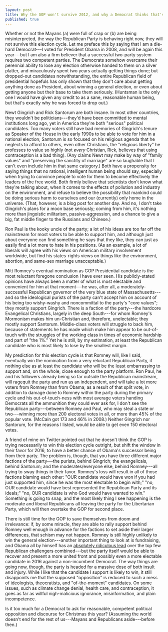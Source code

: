 ```yaml
---
layout: post
title: Why the GOP won't survive 2012, and why a Democrat thinks that's a bad thing
published: true
---
```


Whether or not the Mayans (a) were full of crap or (b) are being
misinterpreted, the way the Republican Party is behaving right now,
they will not survive this election cycle. Let me preface this by
saying that I am a die-hard Democrat---I voted for President Obama in
2008, and will be again this year---but I am also a firm believer that
a successful two-party system requires two competent parties. The
Democrats somehow overcame their perennial ability to lose any election
otherwise handed to them on a silver platter, and miraculously spent
two years actually getting things done; but dropped-out candidates
notwithstanding, the entire Republican field of presidential hopefuls
has only shown that they don't care about getting anything done as
President, about winning a general election, or even about getting
anyone but their base to take them seriously. (Huntsman is the only one
I would have given any credit to as a sane, reasonable human being, but
that's exactly why he was forced to drop out.)

<!-- more -->

Newt Gingrich and Rick Santorum are both insane. In most other
countries, they wouldn't be politicians---they'd have been committed to
mental institutions long ago, yet in America they're both "serious"
political candidates. Too many voters still have bad memories of
Gingrich's tenure as Speaker of the House in the early 1990s to be able
to vote for him in a national election; Santorum is so focused on his
religious agenda that he neglects to afford to others, even other
Christians, the "religious liberty" he professes to value so highly
(not *every* Christian, Rick, believes that using contraception is a
bad thing). (Any claims Newt may make by way of "family values" and
"preserving the sanctity of marriage" are so laughable that I can't
even include him in that same category.) Both have a propensity for
saying things that no rational, intelligent human being should say,
especially when trying to convince people to vote for them to become
effectively the leaders of the free world. Both firmly believe that
scientists don't know what they're talking about, when it comes to the
effects of pollution and industry on the environment, and refuse to
believe the possibility that mankind could be doing serious harm to
ourselves and our (currently) only home in the universe. (That,
however, is a blog post for another day. And no, I don't take
Gingrich's plans for a moon base seriously; coming from him, it's
nothing more than jingoistic militarism, passive-aggression, and a
chance to give a big, fat middle finger to the Russians and Chinese.)

Ron Paul is the kooky uncle of the party; a lot of his ideas are too
far off the mainstream for most voters to be able to support him, and
although just about everyone can find something he says that they like,
they can just as easily find a lot more to hate in his positions. (As
an example, a lot of liberals will agree with his views on American
military involvement worldwide, but find his states-rights views on
things like the environment, abortion, and same-sex marriage
unacceptable.)

Mitt Romney's eventual nomination as GOP Presidential candidate is the
most reluctant foregone conclusion I have ever seen. His
publicly-stated opinions have always been a matter of what is most
electable and convenient for him at that moment---he was, after all, a
moderately-successful Republican governor of the very blue state of
Massachusetts---and so the ideological purists of the party can't
accept him on account of his being too wishy-washy and noncommittal to
the party's "core values"; they mostly support Gingrich. There is a
faction of the party---the hardcore Evangelical Christians, largely in
the deep South---for whom Romney's Mormonism makes him un-Christian
and, therefore, unelectable; they mostly support Santorum. Middle-class
voters will struggle to back him, because of statements he has made
which make him appear to be out-of-touch with the struggles of the
working class in times of economic hardship and part of "the 1%." Yet
he is still, by my estimation, at least the Republican candidate who is
most likely to lose by the smallest margin.

My prediction for this election cycle is that Romney will, like I said,
eventually win the nomination from a very reluctant Republican Party,
if nothing else as at least the candidate who will be the least
embarrassing to support and, on the whole, close enough to the party
platform. Ron Paul, he and his followers already being so far outside
the Republican mainstream, will ragequit the party and run as an
independent, and will take a lot more voters from Romney than from
Obama; as a result of that split vote, in addition to damage done to
Romney within the party during the primary cycle and his
out-of-touch-ness with most average voters handing Democrats all the
ammunition they could ever ask for, I don't see the Republican
party---between Romney and Paul, who may steal a state or two---winning
more than 200 electoral votes in all, or more than 45% of the popular
vote. (McCain got 173 and 46% in 2008.) Neither Gingrich nor Santorum,
for the reasons I listed, would be able to get even 150 electoral votes.

A friend of mine on Twitter pointed out that he doesn't think the GOP
is trying necessarily to win this election cycle outright, but shift
the window in their favor for 2016, to have a better chance of Obama's
successor being from their party. The problem is, though, that you have
three different major factions of the party---the purists, behind
Gingrich; the evangelicals, behind Santorum; and the moderates/everyone
else, behind Romney---all trying to sway things in their favor.
Romney's loss will result in all of those factions blaming each other:
"OUR candidate would have won if you had just supported him, since he
was the most electable to begin with;" "no, OUR candidate would have
best represented the Republican Party and its ideals;" "no, OUR
candidate is who God would have wanted to win." Something is going to
snap, and the most likely thing I see happening is the moderate and
liberal Republicans all leaving the party for the Libertarian Party,
which will then overtake the GOP for second place.

There is still time for the GOP to save themselves from doom and
irrelevance: if, by some miracle, they are able to rally support behind
Romney well enough in advance for the factions to set aside their
larger differences, that schism may not happen. Romney is still highly
unlikely to win the general election---another important thing to look
at is fundraising, and Obama all by himself has an
[absolutely ridiculous lead][nyt] over the top few Republican
challengers combined---but the party itself would be able to recover
and present a more united front and possibly even a more electable
candidate in 2016 against a non-incumbent Democrat. The way things are
going now, though, the party is headed for a massive dose of both
insult and injury. While I like that the candidate I support is likely
to win, it still disappoints me that the supposed "opposition" is
reduced to such a mess of ideologists, theocratists, and
"of-the-moment" candidates. On some issues, such as climate change
denial, health care, and contraception, it goes as far as willful
nigh-malicious ignorance, misinformation, and plain incompetence.

Is it too much for a Democrat to ask for reasonable, competent
political opposition and discourse for Christmas this year? (Assuming
the world doesn't end for the rest of us---Mayans and Republicans
aside---before then.)

[nyt]: http://web.archive.org/web/20120216222740/http://elections.nytimes.com/2012/campaign-finance
